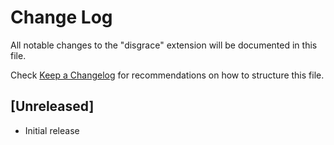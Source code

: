 # Change Log

All notable changes to the "disgrace" extension will be documented in this file.

Check [Keep a Changelog](http://keepachangelog.com/) for recommendations on how to structure this file.

## [Unreleased]

- Initial release
